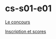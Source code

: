 cs-s01-e01
==========
[Le concours](http://www.code-story.net/blog/posts/s03e01) 

[Inscription et scores](http://elevator.retour1024.eu.cloudbees.net/#/)